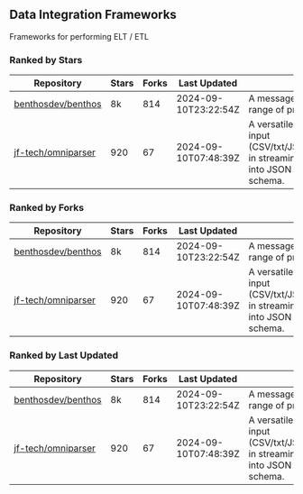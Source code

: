 ## Data Integration Frameworks

Frameworks for performing ELT / ETL

### Ranked by Stars

| Repository | Stars | Forks | Last Updated | Description | 
|------------|-------|-------|--------------|-------------|
| [benthosdev/benthos](https://github.com/benthosdev/benthos) | 8k | 814 | 2024-09-10T23:22:54Z |  A message streaming bridge between a range of protocols. |
| [jf-tech/omniparser](https://github.com/jf-tech/omniparser) | 920 | 67 | 2024-09-10T07:48:39Z |  A versatile ETL library that parses text input (CSV/txt/JSON/XML/EDI/X12/EDIFACT/etc) in streaming fashion and transforms data into JSON output using data-driven schema. |

### Ranked by Forks

| Repository | Stars | Forks | Last Updated | Description | 
|------------|-------|-------|--------------|-------------|
| [benthosdev/benthos](https://github.com/benthosdev/benthos) | 8k | 814 | 2024-09-10T23:22:54Z |  A message streaming bridge between a range of protocols. |
| [jf-tech/omniparser](https://github.com/jf-tech/omniparser) | 920 | 67 | 2024-09-10T07:48:39Z |  A versatile ETL library that parses text input (CSV/txt/JSON/XML/EDI/X12/EDIFACT/etc) in streaming fashion and transforms data into JSON output using data-driven schema. |

### Ranked by Last Updated

| Repository | Stars | Forks | Last Updated | Description | 
|------------|-------|-------|--------------|-------------|
| [benthosdev/benthos](https://github.com/benthosdev/benthos) | 8k | 814 | 2024-09-10T23:22:54Z |  A message streaming bridge between a range of protocols. |
| [jf-tech/omniparser](https://github.com/jf-tech/omniparser) | 920 | 67 | 2024-09-10T07:48:39Z |  A versatile ETL library that parses text input (CSV/txt/JSON/XML/EDI/X12/EDIFACT/etc) in streaming fashion and transforms data into JSON output using data-driven schema. |

